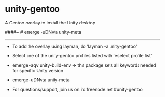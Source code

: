 unity-gentoo
============

A Gentoo overlay to install the Unity desktop

####~ # emerge -uDNvta unity-meta

--------------------------------------------------------------

* To add the overlay using layman, do 'layman -a unity-gentoo'

* Select one of the unity-gentoo profiles listed with 'eselect profile list'

* emerge -aqv unity-build-env
-> this package sets all keywords needed for specific Unity version

* emerge -uDNvta unity-meta

* For questions/support, join us on irc.freenode.net #unity-gentoo
